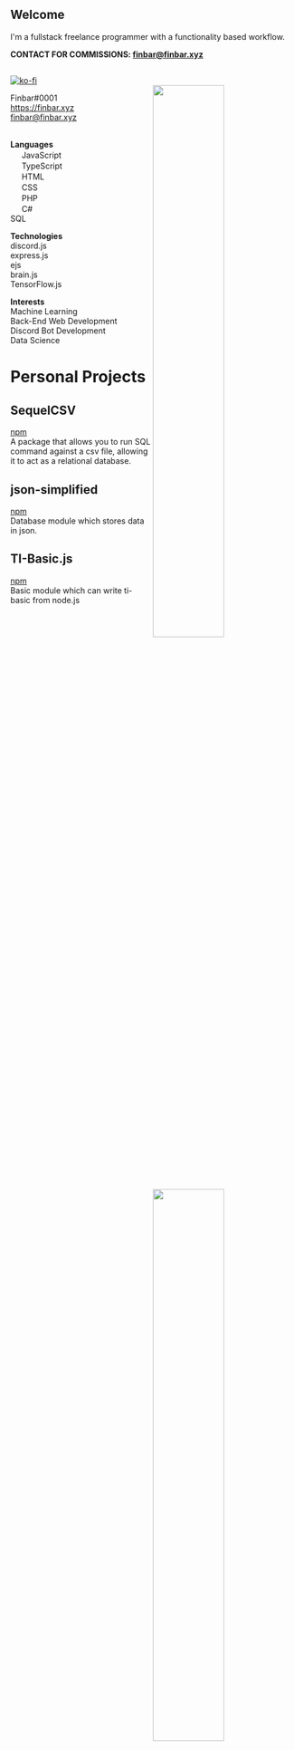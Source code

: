 ## Welcome

I'm a fullstack freelance programmer with a functionality based workflow. 

**CONTACT FOR COMMISSIONS: finbar@finbar.xyz**

##
[![ko-fi](https://ko-fi.com/img/githubbutton_sm.svg)](https://ko-fi.com/K3K47LTWF)
<br>
<img width="50%" align="right" src="https://github-readme-stats.vercel.app/api?username=OneAndonlyFinbar&theme=dark&include_all_commits=true">
<img width="50%" align="right" src="https://github-readme-stats.vercel.app/api/top-langs/?username=OneAndonlyFinbar&theme=dark&layout=compact">

Finbar#0001<br>
https://finbar.xyz<br>
finbar@finbar.xyz<br>

<br>**Languages**<br>
<img src="https://cdn.jsdelivr.net/npm/programming-languages-logos/src/javascript/javascript.png" height="16"> JavaScript<br>
<img src="https://cdn.jsdelivr.net/npm/programming-languages-logos/src/typescript/typescript.png" height="16"> TypeScript<br>
<img src="https://cdn.jsdelivr.net/npm/programming-languages-logos/src/html/html.png" height="16"> HTML<br>
<img src="https://cdn.jsdelivr.net/npm/programming-languages-logos/src/css/css.png" height="16"> CSS<br>
<img src="https://cdn.jsdelivr.net/npm/programming-languages-logos/src/php/php.png" height="16"> PHP<br>
<img src="https://cdn.jsdelivr.net/npm/programming-languages-logos/src/csharp/csharp.png" height="16"> C#<br>
SQL<br>

**Technologies**<br>
discord.js<br>
express.js<br>
ejs<br>
brain.js<br>
TensorFlow.js<br>

**Interests**<br>
Machine Learning<br>
Back-End Web Development<br>
Discord Bot Development<br>
Data Science<br>

# Personal Projects
## SequelCSV
[npm](https://www.npmjs.com/package/sequel-csv)<br>
A package that allows you to run SQL command against a csv file, allowing it to act as a relational database.

## json-simplified
[npm](https://www.npmjs.com/package/json-simplified)<br>
Database module which stores data in json.

## TI-Basic.js
[npm](https://www.npmjs.com/settings/finbar/packages)<br>
Basic module which can write ti-basic from node.js
